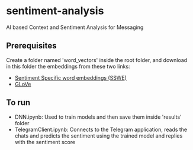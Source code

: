 # sentiment-analysis
AI based Context and Sentiment Analysis for Messaging

## Prerequisites
Create a folder named 'word_vectors' inside the root folder, and download in this folder the embeddings from these two links:
- [Sentiment Specific word embeddings (SSWE)](http://ir.hit.edu.cn/~dytang/paper/sswe/embedding-results.zip)
- [GLoVe](https://nlp.stanford.edu/projects/glove/)

## To run
- DNN.ipynb: Used to train models and then save them inside 'results' folder
- TelegramClient.ipynb: Connects to the Telegram application, reads the chats and predicts the sentiment using the trained model and replies with the sentiment score
